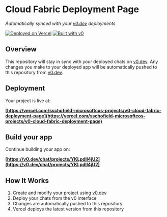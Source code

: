 # Cloud Fabric Deployment Page

*Automatically synced with your [v0.dev](https://v0.dev) deployments*

[![Deployed on Vercel](https://img.shields.io/badge/Deployed%20on-Vercel-black?style=for-the-badge&logo=vercel)](https://vercel.com/sschofield-microsoftcos-projects/v0-cloud-fabric-deployment-page)
[![Built with v0](https://img.shields.io/badge/Built%20with-v0.dev-black?style=for-the-badge)](https://v0.dev/chat/projects/YKLpdIl4jU2)

## Overview

This repository will stay in sync with your deployed chats on [v0.dev](https://v0.dev).
Any changes you make to your deployed app will be automatically pushed to this repository from [v0.dev](https://v0.dev).

## Deployment

Your project is live at:

**[https://vercel.com/sschofield-microsoftcos-projects/v0-cloud-fabric-deployment-page](https://vercel.com/sschofield-microsoftcos-projects/v0-cloud-fabric-deployment-page)**

## Build your app

Continue building your app on:

**[https://v0.dev/chat/projects/YKLpdIl4jU2](https://v0.dev/chat/projects/YKLpdIl4jU2)**

## How It Works

1. Create and modify your project using [v0.dev](https://v0.dev)
2. Deploy your chats from the v0 interface
3. Changes are automatically pushed to this repository
4. Vercel deploys the latest version from this repository